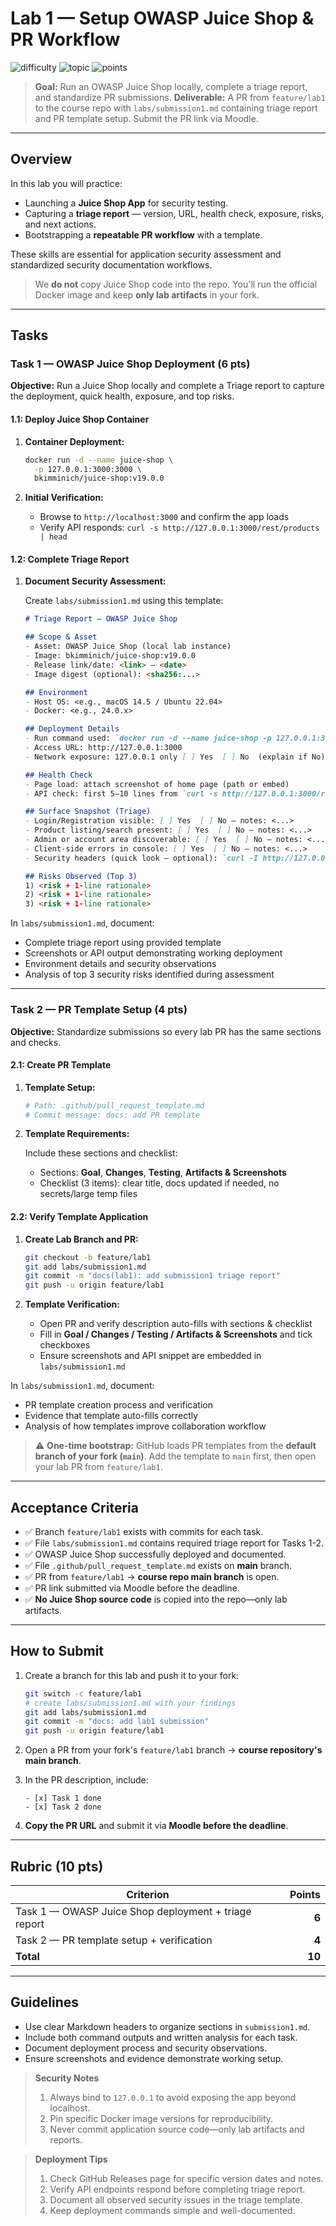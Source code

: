 # Lab 1 — Setup OWASP Juice Shop & PR Workflow

![difficulty](https://img.shields.io/badge/difficulty-beginner-success)
![topic](https://img.shields.io/badge/topic-AppSec%20Basics-blue)
![points](https://img.shields.io/badge/points-10-orange)

> **Goal:** Run an OWASP Juice Shop locally, complete a triage report, and standardize PR submissions.
> **Deliverable:** A PR from `feature/lab1` to the course repo with `labs/submission1.md` containing triage report and PR template setup. Submit the PR link via Moodle.

---

## Overview

In this lab you will practice:
- Launching a **Juice Shop App** for security testing.
- Capturing a **triage report** — version, URL, health check, exposure, risks, and next actions.
- Bootstrapping a **repeatable PR workflow** with a template.

These skills are essential for application security assessment and standardized security documentation workflows.

> We **do not** copy Juice Shop code into the repo. You'll run the official Docker image and keep **only lab artifacts** in your fork.

---

## Tasks

### Task 1 — OWASP Juice Shop Deployment (6 pts)

**Objective:** Run a Juice Shop locally and complete a Triage report to capture the deployment, quick health, exposure, and top risks.

#### 1.1: Deploy Juice Shop Container

1. **Container Deployment:**

   ```bash
   docker run -d --name juice-shop \
     -p 127.0.0.1:3000:3000 \
     bkimminich/juice-shop:v19.0.0
   ```

2. **Initial Verification:**

   - Browse to `http://localhost:3000` and confirm the app loads
   - Verify API responds: `curl -s http://127.0.0.1:3000/rest/products | head`

#### 1.2: Complete Triage Report

1. **Document Security Assessment:**

   Create `labs/submission1.md` using this template:

   ```markdown
   # Triage Report — OWASP Juice Shop

   ## Scope & Asset
   - Asset: OWASP Juice Shop (local lab instance)
   - Image: bkimminich/juice-shop:v19.0.0
   - Release link/date: <link> — <date>
   - Image digest (optional): <sha256:...>

   ## Environment
   - Host OS: <e.g., macOS 14.5 / Ubuntu 22.04>
   - Docker: <e.g., 24.0.x>

   ## Deployment Details
   - Run command used: `docker run -d --name juice-shop -p 127.0.0.1:3000:3000 bkimminich/juice-shop:v19.0.0`
   - Access URL: http://127.0.0.1:3000
   - Network exposure: 127.0.0.1 only [ ] Yes  [ ] No  (explain if No)

   ## Health Check
   - Page load: attach screenshot of home page (path or embed)
   - API check: first 5–10 lines from `curl -s http://127.0.0.1:3000/rest/products | head`

   ## Surface Snapshot (Triage)
   - Login/Registration visible: [ ] Yes  [ ] No — notes: <...>
   - Product listing/search present: [ ] Yes  [ ] No — notes: <...>
   - Admin or account area discoverable: [ ] Yes  [ ] No — notes: <...>
   - Client-side errors in console: [ ] Yes  [ ] No — notes: <...>
   - Security headers (quick look — optional): `curl -I http://127.0.0.1:3000` → CSP/HSTS present? notes: <...>

   ## Risks Observed (Top 3)
   1) <risk + 1‑line rationale>
   2) <risk + 1‑line rationale>
   3) <risk + 1‑line rationale>
   ```

In `labs/submission1.md`, document:
- Complete triage report using provided template
- Screenshots or API output demonstrating working deployment
- Environment details and security observations
- Analysis of top 3 security risks identified during assessment

---

### Task 2 — PR Template Setup (4 pts)

**Objective:** Standardize submissions so every lab PR has the same sections and checks.

#### 2.1: Create PR Template

1. **Template Setup:**

   ```bash
   # Path: .github/pull_request_template.md
   # Commit message: docs: add PR template
   ```

2. **Template Requirements:**

   Include these sections and checklist:
   - Sections: **Goal**, **Changes**, **Testing**, **Artifacts & Screenshots**
   - Checklist (3 items): clear title, docs updated if needed, no secrets/large temp files

#### 2.2: Verify Template Application

1. **Create Lab Branch and PR:**

   ```bash
   git checkout -b feature/lab1
   git add labs/submission1.md
   git commit -m "docs(lab1): add submission1 triage report"
   git push -u origin feature/lab1
   ```

2. **Template Verification:**

   - Open PR and verify description auto-fills with sections & checklist
   - Fill in **Goal / Changes / Testing / Artifacts & Screenshots** and tick checkboxes
   - Ensure screenshots and API snippet are embedded in `labs/submission1.md`

In `labs/submission1.md`, document:
- PR template creation process and verification
- Evidence that template auto-fills correctly
- Analysis of how templates improve collaboration workflow

> ⚠️ **One-time bootstrap:** GitHub loads PR templates from the **default branch of your fork (`main`)**. Add the template to `main` first, then open your lab PR from `feature/lab1`.

---

## Acceptance Criteria

- ✅ Branch `feature/lab1` exists with commits for each task.
- ✅ File `labs/submission1.md` contains required triage report for Tasks 1-2.
- ✅ OWASP Juice Shop successfully deployed and documented.
- ✅ File `.github/pull_request_template.md` exists on **main** branch.
- ✅ PR from `feature/lab1` → **course repo main branch** is open.
- ✅ PR link submitted via Moodle before the deadline.
- ✅ **No Juice Shop source code** is copied into the repo—only lab artifacts.

---

## How to Submit

1. Create a branch for this lab and push it to your fork:

   ```bash
   git switch -c feature/lab1
   # create labs/submission1.md with your findings
   git add labs/submission1.md
   git commit -m "docs: add lab1 submission"
   git push -u origin feature/lab1
   ```

2. Open a PR from your fork's `feature/lab1` branch → **course repository's main branch**.

3. In the PR description, include:

   ```text
   - [x] Task 1 done
   - [x] Task 2 done
   ```

4. **Copy the PR URL** and submit it via **Moodle before the deadline**.

---

## Rubric (10 pts)

| Criterion                                                | Points |
| -------------------------------------------------------- | -----: |
| Task 1 — OWASP Juice Shop deployment + triage report    |  **6** |
| Task 2 — PR template setup + verification               |  **4** |
| **Total**                                                | **10** |

---

## Guidelines

- Use clear Markdown headers to organize sections in `submission1.md`.
- Include both command outputs and written analysis for each task.
- Document deployment process and security observations.
- Ensure screenshots and evidence demonstrate working setup.

> **Security Notes**  
> 1. Always bind to `127.0.0.1` to avoid exposing the app beyond localhost.  
> 2. Pin specific Docker image versions for reproducibility.  
> 3. Never commit application source code—only lab artifacts and reports.

> **Deployment Tips**  
> 1. Check GitHub Releases page for specific version dates and notes.  
> 2. Verify API endpoints respond before completing triage report.  
> 3. Document all observed security issues in the triage template.  
> 4. Keep deployment commands simple and well-documented.